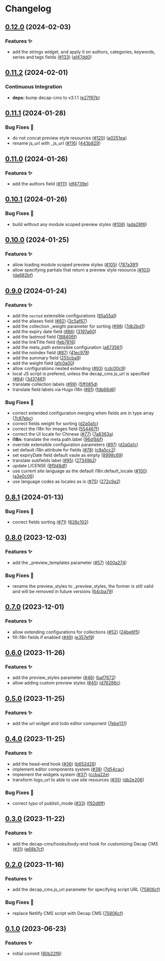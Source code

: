 # Changelog

## [0.12.0](https://github.com/hugomods/decap-cms/compare/v0.11.2...v0.12.0) (2024-02-03)


### Features ✨

* add the strings widget, and apply it on authors, categories, keywords, series and tags fields ([#133](https://github.com/hugomods/decap-cms/issues/133)) ([af47dd0](https://github.com/hugomods/decap-cms/commit/af47dd02306214f3797114a274dfa9f3b767738e))

## [0.11.2](https://github.com/hugomods/decap-cms/compare/v0.11.1...v0.11.2) (2024-02-01)


### Continuous Integration

* **deps:** bump decap-cms to v3.1.1 ([e27f97b](https://github.com/hugomods/decap-cms/commit/e27f97bc95084852c280392e1fb2afa823ac9219))

## [0.11.1](https://github.com/hugomods/decap-cms/compare/v0.11.0...v0.11.1) (2024-01-28)


### Bug Fixes 🐞

* do not concat preview style resources ([#120](https://github.com/hugomods/decap-cms/issues/120)) ([a0251ea](https://github.com/hugomods/decap-cms/commit/a0251eaa50388b9f07734d2214c7cae7f4224cba))
* rename js_url with _js_url ([#116](https://github.com/hugomods/decap-cms/issues/116)) ([443b829](https://github.com/hugomods/decap-cms/commit/443b829d6321da531cf938f4161f1d038d3bec73))

## [0.11.0](https://github.com/hugomods/decap-cms/compare/v0.10.1...v0.11.0) (2024-01-26)


### Features ✨

* add the authors field ([#111](https://github.com/hugomods/decap-cms/issues/111)) ([df4739e](https://github.com/hugomods/decap-cms/commit/df4739efb0dc1ab52475c50a7d2383cbec8c73cb))

## [0.10.1](https://github.com/hugomods/decap-cms/compare/v0.10.0...v0.10.1) (2024-01-26)


### Bug Fixes 🐞

* build without any module scoped preview styles ([#108](https://github.com/hugomods/decap-cms/issues/108)) ([ada28f6](https://github.com/hugomods/decap-cms/commit/ada28f68009f975402e661349ec2d03002b14dd3))

## [0.10.0](https://github.com/hugomods/decap-cms/compare/v0.9.0...v0.10.0) (2024-01-25)


### Features ✨

* allow loading module scoped preview styles ([#105](https://github.com/hugomods/decap-cms/issues/105)) ([787a391](https://github.com/hugomods/decap-cms/commit/787a391447fcb15a570d05fd9aa38c8d9ad0487e))
* allow specifying partials that return a preview style resource ([#103](https://github.com/hugomods/decap-cms/issues/103)) ([da682bf](https://github.com/hugomods/decap-cms/commit/da682bf919b2ced335e7bcb879dd21a690c80950))

## [0.9.0](https://github.com/hugomods/decap-cms/compare/v0.8.1...v0.9.0) (2024-01-24)


### Features ✨

* add the `nested` extensible configurations ([85a55a1](https://github.com/hugomods/decap-cms/commit/85a55a1428e050b208a7d429e826f5b6760ea285))
* add the aliases field ([#82](https://github.com/hugomods/decap-cms/issues/82)) ([3c5af67](https://github.com/hugomods/decap-cms/commit/3c5af6799fbf4eb4e108e3b184c642589398484a))
* add the collection _weight parameter for sorting ([#98](https://github.com/hugomods/decap-cms/issues/98)) ([7db2bd1](https://github.com/hugomods/decap-cms/commit/7db2bd1c4ab6956cebf717800dbbf564085d661e))
* add the expiry date field ([#86](https://github.com/hugomods/decap-cms/issues/86)) ([3197a60](https://github.com/hugomods/decap-cms/commit/3197a60a58edc7796560e76301088296d96a9c3d))
* add the lastmod field ([188406f](https://github.com/hugomods/decap-cms/commit/188406fd741a61bfdc99c5aebc50a6043e44a1fe))
* add the linkTitle field ([feb7816](https://github.com/hugomods/decap-cms/commit/feb781699d814fa732d14bcaec0aaa5f5c88fff2))
* add the meta_path extensible configuration ([a673561](https://github.com/hugomods/decap-cms/commit/a673561dbf075436e4615558d70ca957148fb920))
* add the noindex field ([#87](https://github.com/hugomods/decap-cms/issues/87)) ([41ec978](https://github.com/hugomods/decap-cms/commit/41ec978bc3c9b586530ba950d1632207ee916e61))
* add the summary field ([255cba9](https://github.com/hugomods/decap-cms/commit/255cba96d2ddaf179aaa8bb4cfc6390ab949e73f))
* add the weight field ([afc0a00](https://github.com/hugomods/decap-cms/commit/afc0a0074e99efe0983e8c938fdbbf4048a58bdc))
* allow configurations nested extending ([#93](https://github.com/hugomods/decap-cms/issues/93)) ([cdc00c9](https://github.com/hugomods/decap-cms/commit/cdc00c9744dd4b86bdd8a246e5cd1e851611add6))
* local JS script is prefered, unless the decap_cms.js_url is specified ([#94](https://github.com/hugomods/decap-cms/issues/94)) ([3d37461](https://github.com/hugomods/decap-cms/commit/3d374618cea464814db7e5331256f1af66ef3637))
* translate collection labels ([#99](https://github.com/hugomods/decap-cms/issues/99)) ([5ff085d](https://github.com/hugomods/decap-cms/commit/5ff085dbe242dfaa0831fdde4043de2960072a1d))
* translate field labels via Hugo i18n ([#81](https://github.com/hugomods/decap-cms/issues/81)) ([fdb68d6](https://github.com/hugomods/decap-cms/commit/fdb68d6d4385f83aa7e2e70cf05245f76412736b))


### Bug Fixes 🐞

* correct extended configuration merging when fields are in type array ([7c87ebc](https://github.com/hugomods/decap-cms/commit/7c87ebc05f7f625ae67b2c34fc8c9642729bc467))
* correct fields weight for sorting ([d2a0a1c](https://github.com/hugomods/decap-cms/commit/d2a0a1c5a0929eddbdf83932fab7a37d34027c47))
* correct the i18n for images field ([554467f](https://github.com/hugomods/decap-cms/commit/554467ff023e6ad6896747ef160c175326c96db0))
* correct the UI locale for Chinese ([#77](https://github.com/hugomods/decap-cms/issues/77)) ([7a8363a](https://github.com/hugomods/decap-cms/commit/7a8363a1edc00e4c65b97bb9df98e762bd331e3d))
* **i18n:** translate the meta.path.label ([96d1bbf](https://github.com/hugomods/decap-cms/commit/96d1bbfe4b081f4bd11ab66845a9319d3948b5df))
* override extensible configuration parameters ([#97](https://github.com/hugomods/decap-cms/issues/97)) ([d2a0a1c](https://github.com/hugomods/decap-cms/commit/d2a0a1c5a0929eddbdf83932fab7a37d34027c47))
* set default i18n attribute for fields ([#78](https://github.com/hugomods/decap-cms/issues/78)) ([c8a5cc2](https://github.com/hugomods/decap-cms/commit/c8a5cc2082436f572b7c410494aa3ac9304e0aff))
* set expiryDate field default vaule as empty ([8998c69](https://github.com/hugomods/decap-cms/commit/8998c69143ace22ac9c7f53a71f00292fa92238b))
* translate subfields label ([#95](https://github.com/hugomods/decap-cms/issues/95)) ([27349b2](https://github.com/hugomods/decap-cms/commit/27349b2cf1fbdc51cae8528ccdfe5220c472e7c0))
* update LICENSE ([8f948df](https://github.com/hugomods/decap-cms/commit/8f948df4eb9c6da9cf9eb1452a5e0c315edb39cc))
* use current site language as the default i18n.default_locale ([#100](https://github.com/hugomods/decap-cms/issues/100)) ([a3e0c06](https://github.com/hugomods/decap-cms/commit/a3e0c06cc609768a9380e5f220845d38202950f6))
* use language codes as locales as is ([#75](https://github.com/hugomods/decap-cms/issues/75)) ([272c9a2](https://github.com/hugomods/decap-cms/commit/272c9a2dcd7bed9fb73d5ef033b75adb7387fc55))

## [0.8.1](https://github.com/hugomods/decap-cms/compare/v0.8.0...v0.8.1) (2024-01-13)


### Bug Fixes 🐞

* correct fields sorting ([#71](https://github.com/hugomods/decap-cms/issues/71)) ([626c102](https://github.com/hugomods/decap-cms/commit/626c102dbc926e307cf27c137a9f0b1bdf99dffb))

## [0.8.0](https://github.com/hugomods/decap-cms/compare/v0.7.0...v0.8.0) (2023-12-03)


### Features ✨

* add the _preview_templates parameter ([#57](https://github.com/hugomods/decap-cms/issues/57)) ([400a274](https://github.com/hugomods/decap-cms/commit/400a274839fcdfa7d439f38f8aefd972b31feaa0))


### Bug Fixes 🐞

* rename the preview_styles to _preview_styles, the former is still valid and will be removed in future versions ([64cba79](https://github.com/hugomods/decap-cms/commit/64cba79ac8a8549572627eb5c0b989cc72d56486))

## [0.7.0](https://github.com/hugomods/decap-cms/compare/v0.6.0...v0.7.0) (2023-12-01)


### Features ✨

* allow extending configurations for collections ([#52](https://github.com/hugomods/decap-cms/issues/52)) ([24be6f5](https://github.com/hugomods/decap-cms/commit/24be6f56c40faa14ec7df4e17e8f4fadb6818fd5))
* fill i18n fields if enabled ([#49](https://github.com/hugomods/decap-cms/issues/49)) ([e357ef9](https://github.com/hugomods/decap-cms/commit/e357ef90704e58c61f2f6881d600773b59d7f9f4))

## [0.6.0](https://github.com/hugomods/decap-cms/compare/v0.5.0...v0.6.0) (2023-11-26)


### Features ✨

* add the preview_styles parameter ([#46](https://github.com/hugomods/decap-cms/issues/46)) ([baf7672](https://github.com/hugomods/decap-cms/commit/baf76725378f54efe86fe0c163b7ecc779bc67eb))
* allow adding custom preview styles ([#45](https://github.com/hugomods/decap-cms/issues/45)) ([d76286c](https://github.com/hugomods/decap-cms/commit/d76286c5537b907f80d4cbcdce50b15254b44326))

## [0.5.0](https://github.com/hugomods/decap-cms/compare/v0.4.0...v0.5.0) (2023-11-25)


### Features ✨

* add the url widget and todo editor component ([7ebe131](https://github.com/hugomods/decap-cms/commit/7ebe13178bab9e6af072c7f0040018e3e5a5f79f))

## [0.4.0](https://github.com/hugomods/decap-cms/compare/v0.3.0...v0.4.0) (2023-11-25)


### Features ✨

* add the head-end hook ([#36](https://github.com/hugomods/decap-cms/issues/36)) ([b652d28](https://github.com/hugomods/decap-cms/commit/b652d28db905b424be8584329a68058bb4ea35b8))
* implement editor components system ([#38](https://github.com/hugomods/decap-cms/issues/38)) ([7d54cac](https://github.com/hugomods/decap-cms/commit/7d54cacdc7719b0c1c1ed6a76f72377c0ab2723d))
* implement the widgets system ([#37](https://github.com/hugomods/decap-cms/issues/37)) ([ccba22e](https://github.com/hugomods/decap-cms/commit/ccba22ea6d4139d32cfc89c6464f65be72d2c5af))
* transform logo_url to able to use site resources ([#35](https://github.com/hugomods/decap-cms/issues/35)) ([db2e206](https://github.com/hugomods/decap-cms/commit/db2e206abb29e10a90b4954f015cc37421e4df76))


### Bug Fixes 🐞

* correct typo of publish_mode ([#33](https://github.com/hugomods/decap-cms/issues/33)) ([f92d9ff](https://github.com/hugomods/decap-cms/commit/f92d9ff34f431bdfda9f10284db6af29ee955728))

## [0.3.0](https://github.com/hugomods/decap-cms/compare/v0.2.0...v0.3.0) (2023-11-22)


### Features ✨

* add the decap-cms/hooks/body-end hook for customizing Decap CMS ([#31](https://github.com/hugomods/decap-cms/issues/31)) ([e68b7cf](https://github.com/hugomods/decap-cms/commit/e68b7cf6914eaf55b7887613262cd26f467e8ab1))

## [0.2.0](https://github.com/hugomods/decap-cms/compare/v0.1.0...v0.2.0) (2023-11-16)


### Features ✨

* add the decap_cms.js_url parameter for specifying script URL ([75806cf](https://github.com/hugomods/decap-cms/commit/75806cf0339463edead5638bbeba2f69273afaca))


### Bug Fixes 🐞

* replace Netlify CMS script with Decap CMS ([75806cf](https://github.com/hugomods/decap-cms/commit/75806cf0339463edead5638bbeba2f69273afaca))

## [0.1.0](https://github.com/hugomods/decap-cms/compare/v0.0.1...v0.1.0) (2023-06-23)


### Features ✨

* initial commit ([80b22f6](https://github.com/hugomods/decap-cms/commit/80b22f6ec8f14ad9e47cf0c4e1043b745ad33621))
